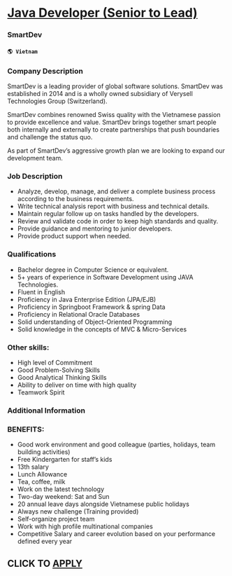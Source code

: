 # [Java Developer (Senior to Lead)](https://www.remotewlb.com/apply/java-developer-senior-to-lead)  
### SmartDev  
#### `🌎 Vietnam`  

### Company Description

SmartDev is a leading provider of global software solutions. SmartDev was established in 2014 and is a wholly owned subsidiary of Verysell Technologies Group (Switzerland).

SmartDev combines renowned Swiss quality with the Vietnamese passion to provide excellence and value. SmartDev brings together smart people both internally and externally to create partnerships that push boundaries and challenge the status quo.

As part of SmartDev’s aggressive growth plan we are looking to expand our development team.

### Job Description

  * Analyze, develop, manage, and deliver a complete business process according to the business requirements.
  * Write technical analysis report with business and technical details.
  * Maintain regular follow up on tasks handled by the developers.
  * Review and validate code in order to keep high standards and quality.
  * Provide guidance and mentoring to junior developers.
  * Provide product support when needed.

### Qualifications

  * Bachelor degree in Computer Science or equivalent.
  * 5+ years of experience in Software Development using JAVA Technologies.
  * Fluent in English
  * Proficiency in Java Enterprise Edition (JPA/EJB)
  * Proficiency in Springboot Framework & spring Data
  * Proficiency in Relational Oracle Databases
  * Solid understanding of Object-Oriented Programming
  * Solid knowledge in the concepts of MVC & Micro-Services

### Other skills:

  * High level of Commitment
  * Good Problem-Solving Skills
  * Good Analytical Thinking Skills
  * Ability to deliver on time with high quality
  * Teamwork Spirit

### Additional Information

### BENEFITS:

  * Good work environment and good colleague (parties, holidays, team building activities)
  * Free Kindergarten for staff’s kids
  * 13th salary
  * Lunch Allowance
  * Tea, coffee, milk
  * Work on the latest technology
  * Two-day weekend: Sat and Sun
  * 20 annual leave days alongside Vietnamese public holidays
  * Always new challenge (Training provided)
  * Self-organize project team
  * Work with high profile multinational companies
  * Competitive Salary and career evolution based on your performance defined every year

  
## CLICK TO [APPLY](https://www.remotewlb.com/apply/java-developer-senior-to-lead)

